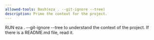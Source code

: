 ```yaml
---
allowed-tools: Bash(eza . --git-ignore --tree)
description: Prime the context for the project.
---
```


RUN eza . --git-ignore --tree to understand the context of the project. If there is a README.md file, read it.
